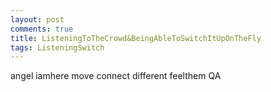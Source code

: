 ```yaml
---
layout: post
comments: true
title: ListeningToTheCrowd&BeingAbleToSwitchItUpOnTheFly
tags: ListeningSwitch
---
```

angel
iamhere
move
connect
different
feelthem
QA




